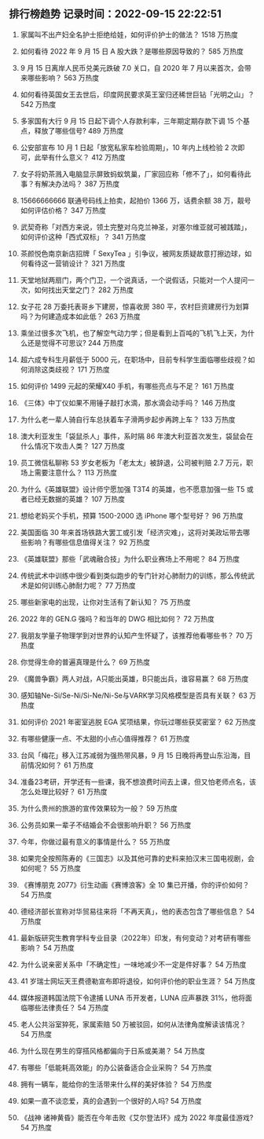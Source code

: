 
## 排行榜趋势 记录时间：2022-09-15 22:22:51
  
  1. 家属叫不出产妇全名护士拒绝给娃，如何评价护士的做法？ 1518 万热度
    
  2. 如何看待 2022 年 9 月 15 日 A 股大跌？是哪些原因导致的？ 585 万热度
    
  3. 9 月 15 日离岸人民币兑美元跌破 7.0 关口，自 2020 年 7 月以来首次，会带来哪些影响？ 563 万热度
    
  4. 如何看待英国女王去世后，印度网民要求英王室归还稀世巨钻「光明之山」？ 542 万热度
    
  5. 多家国有大行 9 月 15 日起下调个人存款利率，三年期定期存款下调 15 个基点，释放了哪些信号? 489 万热度
    
  6. 公安部宣布 10 月 1 日起「放宽私家车检验周期」，10 年内上线检验 2 次即可，此举有什么意义？ 412 万热度
    
  7. 女子将奶茶溅入电脑显示屏致蚂蚁筑巢，厂家回应称「修不了」，如何看待此事？有解决办法吗？ 387 万热度
    
  8. 15666666666 联通号码线上拍卖，起拍价 1366 万，话费余额 38 万，靓号如何评估价格？ 347 万热度
    
  9. 武契奇称「对西方来说，领土完整对乌克兰神圣，对塞尔维亚就可被践踏」，如何评价这种「西式双标」？ 341 万热度
    
  10. 茶颜悦色南京新店招牌「 SexyTea 」引争议，被网友质疑故意打擦边球，如何看待这一营销设计？ 321 万热度
    
  11. 天堂地狱两扇门，两个门卫，一个说真话，一个说假话，只能对一个人提问一次，如何找出天堂之门？ 282 万热度
    
  12. 女子花 28 万委托表哥乡下建房，惊喜收房 380 平，农村巨资建房行为划算吗？为何建造成本如此低？ 263 万热度
    
  13. 乘坐过很多次飞机，也了解空气动力学；但是看到上百吨的飞机飞上天，为什么还是觉得不可思议? 244 万热度
    
  14. 超六成专科生月薪低于 5000 元，在职场中，目前专科学生面临哪些歧视？如何消除这类歧视？ 171 万热度
    
  15. 如何评价 1499 元起的荣耀X40 手机，有哪些亮点与不足？ 161 万热度
    
  16. 《三体》中丁仪如果不用锤子敲打水滴，那水滴会动手吗？ 146 万热度
    
  17. 为什么老一辈人骑自行车总扶着车子滑两步起步再跨上车？ 133 万热度
    
  18. 澳大利亚发生「袋鼠杀人」事件，系时隔 86 年澳大利亚首次发生，袋鼠会在什么情况下攻击人类？ 127 万热度
    
  19. 员工微信私聊称 53 岁女老板为「老太太」被辞退，公司被判赔 2.7 万元，职场上需要注意什么？ 113 万热度
    
  20. 为什么《英雄联盟》设计师宁愿加强 T3T4 的英雄，也不愿意加强一些 T5 或者已经无数据的英雄？ 107 万热度
    
  21. 想给老妈买个手机，预算 1500-2000 选 iPhone 哪个型号好？ 96 万热度
    
  22. 美国面临 30 年来首场铁路大罢工或引发「经济灾难」，这将对美政坛带去哪些影响？有哪些信息值得关注？ 92 万热度
    
  23. 《英雄联盟》那些「武魂融合技」为什么职业赛场上不用呢？ 84 万热度
    
  24. 传统武术中训练中很少看到类似跑步的专门针对心肺耐力的训练，那么传统武术是如何训练心肺耐力呢？ 77 万热度
    
  25. 哪些新家电的出现，让你对生活有了新认知？ 75 万热度
    
  26. 2022 年的 GEN.G 强吗？和当年的 DWG 相比如何？ 72 万热度
    
  27. 我朋友学量子物理学到对世界的认知产生怀疑了，该推荐他看哪些书？ 70 万热度
    
  28. 你觉得生命的普遍真理是什么？ 69 万热度
    
  29. 《魔兽争霸》两人对战，A只能出英雄，B只能出兵，谁容易赢？ 68 万热度
    
  30. 感知轴Ne-Si/Se-Ni/Si-Ne/Ni-Se与VARK学习风格模型是否具有关联？ 63 万热度
    
  31. 如何评价 2021 年密室逃脱 EGA 奖项结果，你玩过哪些获奖密室？ 62 万热度
    
  32. 有哪些健康一点、不太甜的小点心值得推荐？ 61 万热度
    
  33. 台风「梅花」移入江苏减弱为强热带风暴，9 月 15 日晚将再登山东沿海，目前情况如何？ 61 万热度
    
  34. 准备23考研，开学还有一些课，我不想浪费时间去上课，但又怕老师点名，该怎么处理比较好？ 61 万热度
    
  35. 为什么贵州的旅游的宣传效果较为一般？ 59 万热度
    
  36. 公务员如果一辈子不结婚会不会很影响升职？ 56 万热度
    
  37. 今年，你做过最有意义的事情是什么？ 55 万热度
    
  38. 如果完全按照陈寿的《三国志》以及其他可靠的史料来拍汉末三国电视剧，会如何呢？ 55 万热度
    
  39. 《赛博朋克 2077》衍生动画《赛博浪客》全 10 集已开播，你的评价如何？ 54 万热度
    
  40. 德经济部长宣称对华贸易往来将「不再天真」，他的表态包含了哪些信息？ 54 万热度
    
  41. 最新版研究生教育学科专业目录（2022年）印发，有何变动？对考研有哪些影响？ 54 万热度
    
  42. 为什么说亲密关系中「不确定性」一味地减少不一定是件好事？ 54 万热度
    
  43. 41 岁瑞士网坛天王费德勒宣布即将退役，如何评价他的职业生涯？ 54 万热度
    
  44. 媒体报道韩国法院下令逮捕 LUNA 币开发者，LUNA 应声暴跌 31%，他将面临哪些法律责任？ 54 万热度
    
  45. 老人公共浴室猝死，家属索赔 50 万被驳回，如何从法律角度解读该情况？ 54 万热度
    
  46. 为什么现在男生的穿搭风格都偏向于日系或美潮？ 54 万热度
    
  47. 有哪些「低能耗高效能」的办公装备适合企业采购？ 54 万热度
    
  48. 拥有一辆车，能给你的生活带来什么样的美好体验？ 54 万热度
    
  49. 如果一直不谈恋爱，真的会遇到一个很好的人吗? 54 万热度
    
  50. 《战神 诸神黄昏》能否在今年击败《艾尔登法环》成为 2022 年度最佳游戏? 54 万热度
    